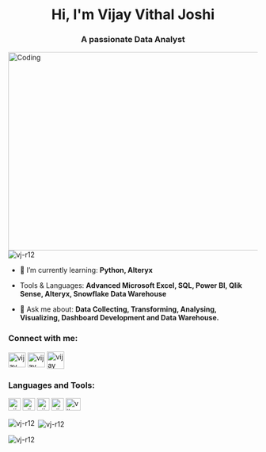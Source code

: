 
<h1 align="center">Hi, I'm Vijay Vithal Joshi</h1>

<h3 align="center">A passionate Data Analyst</h3>

<img align="right" alt="Coding" width="600" height="400" src="https://i.pinimg.com/originals/fc/71/63/fc71635c7f1b09ed30413f59bb749582.gif">

<p align="left"> <img src="https://komarev.com/ghpvc/?username=vj-r12&label=Profile%20views&color=0e75b6&style=flat" alt="vj-r12" /> </p>


- 🌱 I’m currently learning: **Python, Alteryx**

- Tools & Languages: **Advanced Microsoft Excel, SQL, Power BI, Qlik Sense, Alteryx, Snowflake Data Warehouse**

- 💬 Ask me about: **Data Collecting, Transforming, Analysing, Visualizing, Dashboard Development and Data Warehouse.**

 
<h3 align="left">Connect with me:</h3>
<p align="left">
<a href="https://www.linkedin.com/in/vijay-vithal-joshi" target="blank"><img align="center" src="https://cdn-icons-png.flaticon.com/128/174/174857.png" alt="vijay vithal joshi" height="30" width="35" /></a>
<a href="https://sites.google.com/view/vj-data--analyst--portfolio/home" target="blank"><img align="center" src="https://cdn-icons-png.flaticon.com/128/351/351456.png" alt="vijay vithal joshi" height="30" width="35" /></a>  
<a href="mailto:vijayjoshir12@gmail.com" target="_blank"><img align="center" src="https://cdn-icons-png.flaticon.com/128/542/542689.png" alt="vijay vithal joshi" height="35" width="35" /></a>
</p>

<h3 align="left">Languages and Tools:</h3>
<img src="https://upload.wikimedia.org/wikipedia/commons/thumb/3/34/Microsoft_Office_Excel_%282019%E2%80%93present%29.svg/1101px-Microsoft_Office_Excel_%282019%E2%80%93present%29.svg.png" alt="vijay vithal joshi" height="25" width="25" />
<img src="https://cdn-icons-png.flaticon.com/128/5968/5968342.png" alt="vijay vithal joshi" height="25" width="25" />
<img src="https://img.icons8.com/?size=48&id=3sGOUDo9nJ4k&format=png" alt="vijay vithal joshi" height="25" width="25" />
<img src="https://d2vutrdw2j46fm.cloudfront.net/5e95d22e5aa8bf3a953eb9ae/public/5f6363b111fc7e2678545978.png" alt="vijay vithal joshi" height="25" width="25" />
<img src="https://logos-world.net/wp-content/uploads/2022/11/Snowflake-Logo.png" alt="vijay vithal joshi" height="25" width="30" />

<p><img align="left" src="https://github-readme-stats.vercel.app/api/top-langs?username=vj-r12&show_icons=true&locale=en&layout=compact" alt="vj-r12" /></p>

<p>&nbsp;<img align="center" src="https://github-readme-stats.vercel.app/api?username=vj-r12&show_icons=true&locale=en" alt="vj-r12" /></p>

<p><img align="center" src="https://github-readme-streak-stats.herokuapp.com/?user=vj-r12&" alt="vj-r12" /></p>
